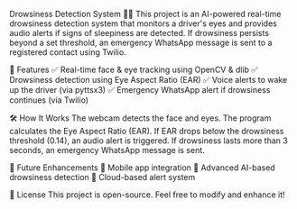 Drowsiness Detection System 🚗💤
This project is an AI-powered real-time drowsiness detection system that monitors a driver's eyes and provides audio alerts if signs of sleepiness are detected. If drowsiness persists beyond a set threshold, an emergency WhatsApp message is sent to a registered contact using Twilio.

🚀 Features
✅ Real-time face & eye tracking using OpenCV & dlib
✅ Drowsiness detection using Eye Aspect Ratio (EAR)
✅ Voice alerts to wake up the driver (via pyttsx3)
✅ Emergency WhatsApp alert if drowsiness continues (via Twilio)

🛠 How It Works
The webcam detects the face and eyes.
The program calculates the Eye Aspect Ratio (EAR).
If EAR drops below the drowsiness threshold (0.14), an audio alert is triggered.
If drowsiness lasts more than 3 seconds, an emergency WhatsApp message is sent.

🤖 Future Enhancements
🔹 Mobile app integration
🔹 Advanced AI-based drowsiness detection
🔹 Cloud-based alert system

📜 License
This project is open-source. Feel free to modify and enhance it!
